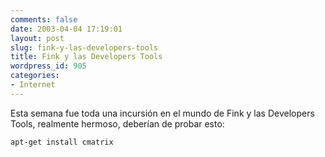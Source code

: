 ```yaml
---
comments: false
date: 2003-04-04 17:19:01
layout: post
slug: fink-y-las-developers-tools
title: Fink y las Developers Tools
wordpress_id: 905
categories:
- Internet
---
```


Esta semana fue toda una incursión en el mundo de Fink y las Developers Tools, realmente hermoso, deberían de probar esto:



`apt-get install cmatrix`


 
